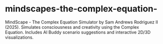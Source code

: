 # mindscapes-the-complex-equation-
MindScape - The Complex Equation Simulator by Sam Andrews Rodriguez II (2025).  Simulates consciousness and creativity using the Complex Equation. Includes AI Buddy scenario suggestions and interactive 2D/3D visualizations.
